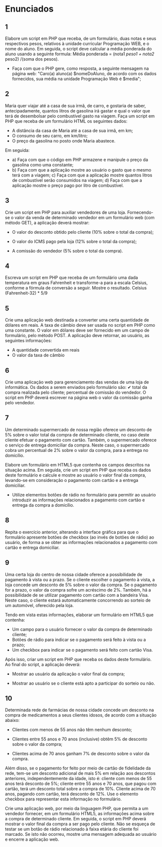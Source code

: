 # Enunciados

## 1

Elabore um script em PHP que receba, de um formulário, duas notas e seus respectivos pesos, relativos à unidade curricular Programação WEB, e o nome do aluno. Em seguida, o script deve calcular a média ponderada do aluno usando a seguinte formula: Média ponderada = (nota1 *peso1 + nota2* peso2) /(soma dos pesos).

- Faça com que o PHP gere, como resposta, a seguinte mensagem na página web: "Caro(a) aluno(a) $nomeDoAluno, de acordo com os dados fornecidos, sua média na unidade Programação Web é $media";

## 2

Maria quer viajar até a casa de sua irmã, de carro, e gostaria de saber, antecipadamente, quantos litros de gasolina irá gastar e qual o valor que terá de desembolsar pelo combustível gasto na viagem. Faça um script em PHP que receba de um formulário HTML os seguintes dados:

- A distância da casa de Maria até a casa de sua irmã, em km;
- O consumo de seu carro, em km/litro;
- O preço da gasolina no posto onde Maria abastece.

Em seguida:

- a) Faça com que o código em PHP armazene e manipule o preço da gasolina como uma constante;
- b) Faça com que a aplicação mostre ao usuário o gasto que o mesmo terá com a viagem; c) Faça com que a aplicação mostre quantos litros de combustível serão consumidos na viagem; d) Faça com que a aplicação mostre o preço pago por litro de combustível.

## 3

Crie um script em PHP para auxiliar vendedores de uma loja. Fornecendo-se o valor da venda de determinado vendedor em um formulário web (com método GET), a aplicação deverá mostrar:

- O valor do desconto obtido pelo cliente (10% sobre o total da compra);

- O valor do ICMS pago pela loja (12% sobre o total da compra);

- A comissão do vendedor (5% sobre o total da compra).

## 4

Escreva um script em PHP que receba de um formulário uma dada temperatura em graus Fahrenheit e transforme-a para a escala Celsius, conforme a fórmula de conversão a seguir. Mostre o resultado.
Celsius (Fahrenheit-32) * 5/9

## 5

 Crie uma aplicação web destinada a converter uma certa quantidade de dólares em reais. A taxa de câmbio deve ser usada no script em PHP como uma constante. O valor em dólares deve ser fornecido em um campo de formulário, pelo método POST. A aplicação deve retornar, ao usuário, as seguintes informações:

- A quantidade convertida em reais
- O valor da taxa de câmbio

## 6

Crie uma aplicação web para gerenciamento das vendas de uma loja de informática. Os dados a serem enviados pelo formulário são:
✔ total da compra realizada pelo cliente;
percentual de comissão do vendedor.
O script em PHP deverá escrever na página web o valor da comissão ganha pelo vendedor.

## 7

Um determinado supermercado de nossa região oferece um desconto de 5% sobre o valor total da compra de determinado cliente, no caso deste cliente efetuar o pagamento com cartão. Também, o supermercado oferece o serviço de entrega domiciliar da compra. Neste caso, o supermercado cobra um percentual de 2% sobre o valor da compra, para a entrega no domicílio.

Elabore um formulário em HTML5 que contenha os campos descritos na situação acima. Em seguida, crie um script em PHP que receba os dados deste formulário e calcule e mostre ao usuário o valor final da compra, levando-se em consideração o pagamento com cartão e a entrega domiciliar.

- Utilize elementos botões de rádio no formulário para permitir ao usuário introduzir as informações relacionados a pagamento com cartão e entrega da compra a domicílio.

## 8

Repita o exercício anterior, alterando a interface gráfica para que o formulário apresente botões de checkbox (ao invés de botões de rádio) ao usuário, de forma a se obter as informações relacionados a pagamento com cartão e entrega domiciliar.

## 9

Uma certa loja do centro de nossa cidade oferece a possibilidade de pagamento à vista ou a prazo. Se o cliente escolher o pagamento à vista, a loja concede um desconto de 5% sobre o valor da compra. Se o pagamento for a prazo, o valor da compra sofre um acréscimo de 2%. Também, há a possibilidade de se utilizar pagamento com cartão com a bandeira Visa. Neste caso, o cliente estará automaticamente concorrendo ao sorteio de um automóvel, oferecido pela loja.

Tendo em vista estas informações, elaborar um formulário em HTML5 que contenha:

- Um campo para o usuário fornecer o valor da compra de determinado cliente;
- Botões de rádio para indicar se o pagamento será feito à vista ou a prazo;
- Um checkbox para indicar se o pagamento será feito com cartão Visa.

Após isso, criar um script em PHP que receba os dados deste formulário. Ao final do script, a aplicação deverá:

- Mostrar ao usuário da aplicação o valor final da compra;

- Mostrar ao usuário se o cliente está apto a participar do sorteio ou não.

## 10

Determinada rede de farmácias de nossa cidade concede um desconto na compra de medicamentos a seus clientes idosos, de acordo com a situação abaixo:

- Clientes com menos de 55 anos não têm nenhum desconto;

- Clientes entre 55 anos e 70 anos (inclusive) obtêm 5% de desconto sobre o valor da compra;
- Clientes acima de 70 anos ganham 7% de desconto sobre o valor da compra.

Além disso, se o pagamento for feito por meio de cartão de fidelidade da rede, tem-se um desconto adicional de mais 5% em relação aos descontos anteriores, independentemente da idade, isto é: cliente com menos de 55 anos terá desconto de 5%; cliente entre 55 anos e 70 anos, que pagou com cartão, terá um desconto total sobre a compra de 10%. Cliente acima de 70 anos, pagando com cartão, terá desconto de 12%. Use o elemento checkbox para representar esta informação no formulário.

Crie uma aplicação web, por meio da linguagem PHP, que permita a um vendedor fornecer, em um formulário HTML5, as informações acima sobre a compra de determinado cliente. Em seguida, o script em PHP deverá mostrar o valor final da compra a ser pago pelo cliente. Não se esqueça de testar se um botão de rádio relacionado à faixa etária do cliente foi marcado. Se isto não ocorreu, mostre uma mensagem adequada ao usuário e encerre a aplicação web.
